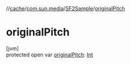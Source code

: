 //[cache](../../../index.md)/[com.sun.media](../index.md)/[SF2Sample](index.md)/[originalPitch](original-pitch.md)

# originalPitch

[jvm]\
protected open var [originalPitch](original-pitch.md): [Int](https://kotlinlang.org/api/latest/jvm/stdlib/kotlin/-int/index.html)
